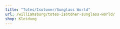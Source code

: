 ```yaml
---
title: "Totes/Isotoner/Sunglass World"
url: /williamsburg/totes-isotoner-sunglass-world/
shop: Kleidung
---
```

